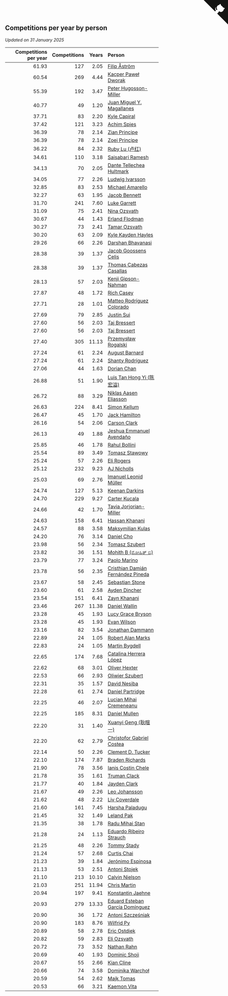 ## Competitions per year by person

*Updated on 31 January 2025*

| Competitions per year | Competitions | Years | Person |
| ---: | ---: | ---: | :--- |
| 61.93 | 127 | 2.05 | [Filip Åström](https://www.worldcubeassociation.org/persons/2023ASTR01) |
| 60.54 | 269 | 4.44 | [Kacper Paweł Dworak](https://www.worldcubeassociation.org/persons/2020DWOR01) |
| 55.39 | 192 | 3.47 | [Peter Hugosson-Miller](https://www.worldcubeassociation.org/persons/2021HUGO01) |
| 40.77 | 49 | 1.20 | [Juan Miguel Y. Magallanes](https://www.worldcubeassociation.org/persons/2023MAGA09) |
| 37.71 | 83 | 2.20 | [Kyle Capiral](https://www.worldcubeassociation.org/persons/2022CAPI02) |
| 37.42 | 121 | 3.23 | [Achim Spies](https://www.worldcubeassociation.org/persons/2021SPIE01) |
| 36.39 | 78 | 2.14 | [Zian Principe](https://www.worldcubeassociation.org/persons/2022PRIN08) |
| 36.39 | 78 | 2.14 | [Zoei Principe](https://www.worldcubeassociation.org/persons/2022PRIN09) |
| 36.22 | 84 | 2.32 | [Ruby Lu (卢红)](https://www.worldcubeassociation.org/persons/2022LURU01) |
| 34.61 | 110 | 3.18 | [Saisabari Ramesh](https://www.worldcubeassociation.org/persons/2021RAME01) |
| 34.13 | 70 | 2.05 | [Dante Tellechea Hultmark](https://www.worldcubeassociation.org/persons/2023HULT01) |
| 34.05 | 77 | 2.26 | [Ludwig Ivarsson](https://www.worldcubeassociation.org/persons/2022IVAR01) |
| 32.85 | 83 | 2.53 | [Michael Amarello](https://www.worldcubeassociation.org/persons/2022AMAR09) |
| 32.27 | 63 | 1.95 | [Jacob Bennett](https://www.worldcubeassociation.org/persons/2023BENN04) |
| 31.70 | 241 | 7.60 | [Luke Garrett](https://www.worldcubeassociation.org/persons/2017GARR05) |
| 31.09 | 75 | 2.41 | [Nina Ozsvath](https://www.worldcubeassociation.org/persons/2022OZSV03) |
| 30.67 | 44 | 1.43 | [Erland Flodman](https://www.worldcubeassociation.org/persons/2023FLOD01) |
| 30.27 | 73 | 2.41 | [Tamar Ozsvath](https://www.worldcubeassociation.org/persons/2022OZSV04) |
| 30.20 | 63 | 2.09 | [Kyle Kayden Hayles](https://www.worldcubeassociation.org/persons/2022HAYL02) |
| 29.26 | 66 | 2.26 | [Darshan Bhavanasi](https://www.worldcubeassociation.org/persons/2022BHAV01) |
| 28.38 | 39 | 1.37 | [Jacob Goossens Celis](https://www.worldcubeassociation.org/persons/2023CELI06) |
| 28.38 | 39 | 1.37 | [Thomas Cabezas Casallas](https://www.worldcubeassociation.org/persons/2023CASA08) |
| 28.13 | 57 | 2.03 | [Kenji Gipson-Nahman](https://www.worldcubeassociation.org/persons/2023GIPS01) |
| 27.87 | 48 | 1.72 | [Rich Casey](https://www.worldcubeassociation.org/persons/2023CASE06) |
| 27.71 | 28 | 1.01 | [Matteo Rodríguez Colorado](https://www.worldcubeassociation.org/persons/2024COLO04) |
| 27.69 | 79 | 2.85 | [Justin Sui](https://www.worldcubeassociation.org/persons/2022SUIJ01) |
| 27.60 | 56 | 2.03 | [Taj Bressert](https://www.worldcubeassociation.org/persons/2023BRES01) |
| 27.60 | 56 | 2.03 | [Taj Bressert](https://www.worldcubeassociation.org/persons/2023BRES01) |
| 27.40 | 305 | 11.13 | [Przemysław Rogalski](https://www.worldcubeassociation.org/persons/2013ROGA02) |
| 27.24 | 61 | 2.24 | [August Barnard](https://www.worldcubeassociation.org/persons/2022BARN21) |
| 27.24 | 61 | 2.24 | [Shanty Rodríguez](https://www.worldcubeassociation.org/persons/2022CUBI01) |
| 27.06 | 44 | 1.63 | [Dorian Chan](https://www.worldcubeassociation.org/persons/2023DORI01) |
| 26.88 | 51 | 1.90 | [Luis Tan Hong Yi (陈宏溢)](https://www.worldcubeassociation.org/persons/2023YILU01) |
| 26.72 | 88 | 3.29 | [Niklas Aasen Eliasson](https://www.worldcubeassociation.org/persons/2021ELIA01) |
| 26.63 | 224 | 8.41 | [Simon Kellum](https://www.worldcubeassociation.org/persons/2016KELL12) |
| 26.47 | 45 | 1.70 | [Jack Hamilton](https://www.worldcubeassociation.org/persons/2023HAMI08) |
| 26.16 | 54 | 2.06 | [Carson Clark](https://www.worldcubeassociation.org/persons/2023CLAR02) |
| 26.13 | 49 | 1.88 | [Jeshua Emmanuel Avendaño](https://www.worldcubeassociation.org/persons/2023AVEN01) |
| 25.85 | 46 | 1.78 | [Rahul Bollini](https://www.worldcubeassociation.org/persons/2023BOLL01) |
| 25.54 | 89 | 3.49 | [Tomasz Stawowy](https://www.worldcubeassociation.org/persons/2021STAW01) |
| 25.24 | 57 | 2.26 | [Eli Rogers](https://www.worldcubeassociation.org/persons/2022ROGE05) |
| 25.12 | 232 | 9.23 | [AJ Nicholls](https://www.worldcubeassociation.org/persons/2015NICH04) |
| 25.03 | 69 | 2.76 | [Imanuel Leonid Müller](https://www.worldcubeassociation.org/persons/2022MULL02) |
| 24.74 | 127 | 5.13 | [Keenan Darkins](https://www.worldcubeassociation.org/persons/2019DARK02) |
| 24.70 | 229 | 9.27 | [Carter Kucala](https://www.worldcubeassociation.org/persons/2015KUCA01) |
| 24.66 | 42 | 1.70 | [Tavia Jorjorian-Miller](https://www.worldcubeassociation.org/persons/2023JORJ01) |
| 24.63 | 158 | 6.41 | [Hassan Khanani](https://www.worldcubeassociation.org/persons/2018KHAN26) |
| 24.57 | 88 | 3.58 | [Maksymilian Kulas](https://www.worldcubeassociation.org/persons/2021KULA02) |
| 24.20 | 76 | 3.14 | [Daniel Cho](https://www.worldcubeassociation.org/persons/2021CHOD01) |
| 23.98 | 56 | 2.34 | [Tomasz Szubert](https://www.worldcubeassociation.org/persons/2022SZUB02) |
| 23.82 | 36 | 1.51 | [Mohith B (ಮೋಹಿತ್ ಬಿ)](https://www.worldcubeassociation.org/persons/2023BMOH01) |
| 23.79 | 77 | 3.24 | [Paolo Marino](https://www.worldcubeassociation.org/persons/2021MARI04) |
| 23.78 | 56 | 2.35 | [Cristhian Damián Fernández Pineda](https://www.worldcubeassociation.org/persons/2022PINE05) |
| 23.67 | 58 | 2.45 | [Sebastian Stone](https://www.worldcubeassociation.org/persons/2022STON09) |
| 23.60 | 61 | 2.58 | [Ayden Dincher](https://www.worldcubeassociation.org/persons/2022DINC01) |
| 23.54 | 151 | 6.41 | [Zayn Khanani](https://www.worldcubeassociation.org/persons/2018KHAN28) |
| 23.46 | 267 | 11.38 | [Daniel Wallin](https://www.worldcubeassociation.org/persons/2013WALL03) |
| 23.28 | 45 | 1.93 | [Lucy Grace Bryson](https://www.worldcubeassociation.org/persons/2023BRYS01) |
| 23.28 | 45 | 1.93 | [Evan Wilson](https://www.worldcubeassociation.org/persons/2023WILS11) |
| 23.16 | 82 | 3.54 | [Jonathan Dammann](https://www.worldcubeassociation.org/persons/2021DAMM01) |
| 22.89 | 24 | 1.05 | [Robert Alan Marks](https://www.worldcubeassociation.org/persons/2024MARK03) |
| 22.83 | 24 | 1.05 | [Martin Bygdell](https://www.worldcubeassociation.org/persons/2024BYGD01) |
| 22.65 | 174 | 7.68 | [Catalina Herrera López](https://www.worldcubeassociation.org/persons/2017LOPE31) |
| 22.62 | 68 | 3.01 | [Oliver Hexter](https://www.worldcubeassociation.org/persons/2022HEXT01) |
| 22.53 | 66 | 2.93 | [Oliwier Szubert](https://www.worldcubeassociation.org/persons/2022SZUB01) |
| 22.31 | 35 | 1.57 | [David Nesiba](https://www.worldcubeassociation.org/persons/2023NESI01) |
| 22.28 | 61 | 2.74 | [Daniel Partridge](https://www.worldcubeassociation.org/persons/2022PART02) |
| 22.25 | 46 | 2.07 | [Lucian Mihai Cremeneanu](https://www.worldcubeassociation.org/persons/2023CREM01) |
| 22.25 | 185 | 8.31 | [Daniel Mullen](https://www.worldcubeassociation.org/persons/2016MULL04) |
| 22.20 | 31 | 1.40 | [Xuanyi Geng (耿暄一)](https://www.worldcubeassociation.org/persons/2023GENG02) |
| 22.20 | 62 | 2.79 | [Christofor Gabriel Costea](https://www.worldcubeassociation.org/persons/2022COST03) |
| 22.14 | 50 | 2.26 | [Clement D. Tucker](https://www.worldcubeassociation.org/persons/2022TUCK09) |
| 22.10 | 174 | 7.87 | [Braden Richards](https://www.worldcubeassociation.org/persons/2017RICH02) |
| 21.90 | 78 | 3.56 | [Ianis Costin Chele](https://www.worldcubeassociation.org/persons/2021CHEL01) |
| 21.78 | 35 | 1.61 | [Truman Clack](https://www.worldcubeassociation.org/persons/2023CLAC02) |
| 21.77 | 40 | 1.84 | [Jayden Clark](https://www.worldcubeassociation.org/persons/2023CLAR13) |
| 21.67 | 49 | 2.26 | [Leo Johansson](https://www.worldcubeassociation.org/persons/2022JOHA08) |
| 21.62 | 48 | 2.22 | [Liv Coverdale](https://www.worldcubeassociation.org/persons/2022COVE02) |
| 21.60 | 161 | 7.45 | [Harsha Paladugu](https://www.worldcubeassociation.org/persons/2017PALA08) |
| 21.45 | 32 | 1.49 | [Leland Pak](https://www.worldcubeassociation.org/persons/2023PAKL02) |
| 21.35 | 38 | 1.78 | [Radu Mihai Stan](https://www.worldcubeassociation.org/persons/2023STAN09) |
| 21.28 | 24 | 1.13 | [Eduardo Ribeiro Strauch](https://www.worldcubeassociation.org/persons/2023STRA33) |
| 21.25 | 48 | 2.26 | [Tommy Stady](https://www.worldcubeassociation.org/persons/2022STAD01) |
| 21.24 | 57 | 2.68 | [Curtis Chai](https://www.worldcubeassociation.org/persons/2022CHAI02) |
| 21.23 | 39 | 1.84 | [Jerónimo Espinosa](https://www.worldcubeassociation.org/persons/2023ESPI07) |
| 21.13 | 53 | 2.51 | [Antoni Stojek](https://www.worldcubeassociation.org/persons/2022STOJ03) |
| 21.10 | 213 | 10.10 | [Calvin Nielson](https://www.worldcubeassociation.org/persons/2014NIEL03) |
| 21.03 | 251 | 11.94 | [Chris Martin](https://www.worldcubeassociation.org/persons/2013MART03) |
| 20.94 | 197 | 9.41 | [Konstantin Jaehne](https://www.worldcubeassociation.org/persons/2015JAEH01) |
| 20.93 | 279 | 13.33 | [Eduard Esteban García Domínguez](https://www.worldcubeassociation.org/persons/2011EDUA01) |
| 20.90 | 36 | 1.72 | [Antoni Szcześniak](https://www.worldcubeassociation.org/persons/2023SZCZ04) |
| 20.90 | 183 | 8.76 | [Wilfrid Py](https://www.worldcubeassociation.org/persons/2016PYWI01) |
| 20.89 | 58 | 2.78 | [Eric Ostdiek](https://www.worldcubeassociation.org/persons/2022OSTD01) |
| 20.82 | 59 | 2.83 | [Eli Ozsvath](https://www.worldcubeassociation.org/persons/2022OZSV01) |
| 20.72 | 73 | 3.52 | [Nathan Rahn](https://www.worldcubeassociation.org/persons/2021RAHN01) |
| 20.69 | 40 | 1.93 | [Dominic Shoji](https://www.worldcubeassociation.org/persons/2023SHOJ01) |
| 20.67 | 55 | 2.66 | [Kian Cline](https://www.worldcubeassociation.org/persons/2022CLIN01) |
| 20.66 | 74 | 3.58 | [Dominika Warchoł](https://www.worldcubeassociation.org/persons/2021WARC01) |
| 20.59 | 54 | 2.62 | [Majk Tomas](https://www.worldcubeassociation.org/persons/2022TOMA05) |
| 20.53 | 66 | 3.21 | [Kaemon Vita](https://www.worldcubeassociation.org/persons/2021VITA01) |


<a href="https://github.com/jonatanklosko/wca_statistics" class="github-corner" aria-label="View source on Github"><svg width="80" height="80" viewBox="0 0 250 250" style="fill:#151513; color:#fff; position: absolute; top: 0; border: 0; right: 0;" aria-hidden="true"><path d="M0,0 L115,115 L130,115 L142,142 L250,250 L250,0 Z"></path><path d="M128.3,109.0 C113.8,99.7 119.0,89.6 119.0,89.6 C122.0,82.7 120.5,78.6 120.5,78.6 C119.2,72.0 123.4,76.3 123.4,76.3 C127.3,80.9 125.5,87.3 125.5,87.3 C122.9,97.6 130.6,101.9 134.4,103.2" fill="currentColor" style="transform-origin: 130px 106px;" class="octo-arm"></path><path d="M115.0,115.0 C114.9,115.1 118.7,116.5 119.8,115.4 L133.7,101.6 C136.9,99.2 139.9,98.4 142.2,98.6 C133.8,88.0 127.5,74.4 143.8,58.0 C148.5,53.4 154.0,51.2 159.7,51.0 C160.3,49.4 163.2,43.6 171.4,40.1 C171.4,40.1 176.1,42.5 178.8,56.2 C183.1,58.6 187.2,61.8 190.9,65.4 C194.5,69.0 197.7,73.2 200.1,77.6 C213.8,80.2 216.3,84.9 216.3,84.9 C212.7,93.1 206.9,96.0 205.4,96.6 C205.1,102.4 203.0,107.8 198.3,112.5 C181.9,128.9 168.3,122.5 157.7,114.1 C157.9,116.9 156.7,120.9 152.7,124.9 L141.0,136.5 C139.8,137.7 141.6,141.9 141.8,141.8 Z" fill="currentColor" class="octo-body"></path></svg></a><style>.github-corner:hover .octo-arm{animation:octocat-wave 560ms ease-in-out}@keyframes octocat-wave{0%,100%{transform:rotate(0)}20%,60%{transform:rotate(-25deg)}40%,80%{transform:rotate(10deg)}}@media (max-width:500px){.github-corner:hover .octo-arm{animation:none}.github-corner .octo-arm{animation:octocat-wave 560ms ease-in-out}}</style>
